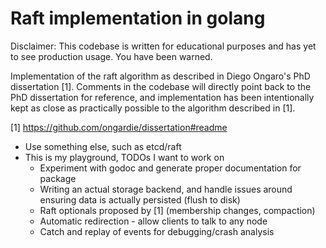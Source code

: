 Raft implementation in golang
=============================

Disclaimer: This codebase is written for educational purposes and has yet to see production usage. You have been
warned.

Implementation of the raft algorithm as described in Diego Ongaro's PhD dissertation [1]. Comments in the codebase
will directly point back to the PhD dissertation for reference, and implementation has been intentionally kept as close
as practically possible to the algorithm described in [1].

[1] https://github.com/ongardie/dissertation#readme

- Use something else, such as etcd/raft
- This is my playground, TODOs I want to work on
  - Experiment with godoc and generate proper documentation for package
  - Writing an actual storage backend, and handle issues around ensuring data is actually persisted (flush to disk)
  - Raft optionals proposed by [1] (membership changes, compaction)
  - Automatic redirection - allow clients to talk to any node
  - Catch and replay of events for debugging/crash analysis
